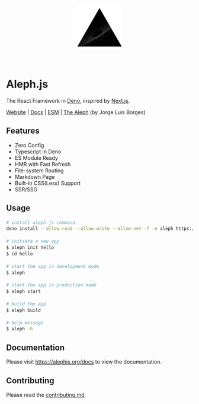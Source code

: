 <div align="center">
    <br/>
    <br/>
    <img src="./examples/hello-world/public/logo.png" width="120" height="120" />
    <br/>
    <br/>
    <br/>
</div>

# Aleph.js
The React Framework in [Deno](https://deno.land), inspired by [Next.js](https://nextjs.org).

[Website](https://alephjs.org) | [Docs](https://alephjs.org/docs) | [ESM](https://esm.sh) | [The Aleph](http://www.phinnweb.org/links/literature/borges/aleph.html) (by Jorge Luis Borges)

## Features
- Zero Config
- Typescript in Deno
- ES Module Ready
- HMR with Fast Refresh
- File-system Routing
- Markdown Page
- Built-in CSS(Less) Support
- SSR/SSG

## Usage
```bash
# install aleph.js command
deno install --allow-read --allow-write --allow-net -f -n aleph https://deno.land/x/aleph/cli.ts

# initiate a new app
$ aleph init hello
$ cd hello

# start the app in development mode
$ aleph

# start the app in production mode
$ aleph start

# build the app
$ aleph build

# help message
$ aleph -h
```

## Documentation
Please visit https://alephjs.org/docs to view the documentation.

## Contributing
Please read the [contributing.md](CONTRIBUTING.md).
